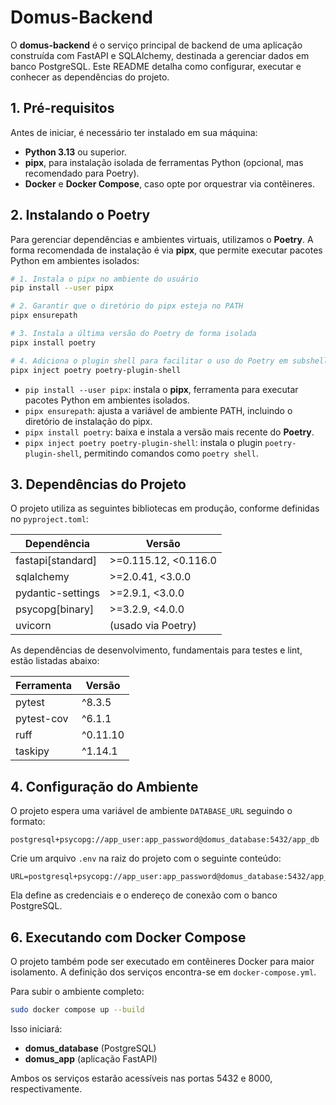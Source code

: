 # Domus-Backend

O **domus-backend** é o serviço principal de backend de uma aplicação construída com FastAPI e SQLAlchemy, destinada a gerenciar dados em banco PostgreSQL. Este README detalha como configurar, executar e conhecer as dependências do projeto.

## 1. Pré-requisitos

Antes de iniciar, é necessário ter instalado em sua máquina:

* **Python 3.13** ou superior.
* **pipx**, para instalação isolada de ferramentas Python (opcional, mas recomendado para Poetry).
* **Docker** e **Docker Compose**, caso opte por orquestrar via contêineres.

## 2. Instalando o Poetry

Para gerenciar dependências e ambientes virtuais, utilizamos o **Poetry**. A forma recomendada de instalação é via **pipx**, que permite executar pacotes Python em ambientes isolados:

```bash
# 1. Instala o pipx no ambiente do usuário
pip install --user pipx

# 2. Garantir que o diretório do pipx esteja no PATH
pipx ensurepath

# 3. Instala a última versão do Poetry de forma isolada
pipx install poetry

# 4. Adiciona o plugin shell para facilitar o uso do Poetry em subshells
pipx inject poetry poetry-plugin-shell
```

* `pip install --user pipx`: instala o **pipx**, ferramenta para executar pacotes Python em ambientes isolados.
* `pipx ensurepath`: ajusta a variável de ambiente PATH, incluindo o diretório de instalação do pipx.
* `pipx install poetry`: baixa e instala a versão mais recente do **Poetry**.
* `pipx inject poetry poetry-plugin-shell`: instala o plugin `poetry-plugin-shell`, permitindo comandos como `poetry shell`.

## 3. Dependências do Projeto

O projeto utiliza as seguintes bibliotecas em produção, conforme definidas no `pyproject.toml`:

| Dependência        | Versão               |
| ------------------ | -------------------- |
| fastapi\[standard] | >=0.115.12, <0.116.0 |
| sqlalchemy         | >=2.0.41, <3.0.0     |
| pydantic-settings  | >=2.9.1, <3.0.0      |
| psycopg\[binary]   | >=3.2.9, <4.0.0      |
| uvicorn            | (usado via Poetry)   |

As dependências de desenvolvimento, fundamentais para testes e lint, estão listadas abaixo:

| Ferramenta | Versão   |
| ---------- | -------- |
| pytest     | ^8.3.5   |
| pytest-cov | ^6.1.1   |
| ruff       | ^0.11.10 |
| taskipy    | ^1.14.1  |

## 4. Configuração do Ambiente

O projeto espera uma variável de ambiente `DATABASE_URL` seguindo o formato:

```
postgresql+psycopg://app_user:app_password@domus_database:5432/app_db
```
Crie um arquivo `.env` na raiz do projeto com o seguinte conteúdo:
```dotenv
URL=postgresql+psycopg://app_user:app_password@domus_database:5432/app_db
```

Ela define as credenciais e o endereço de conexão com o banco PostgreSQL.

## 6. Executando com Docker Compose

O projeto também pode ser executado em contêineres Docker para maior isolamento. A definição dos serviços encontra-se em `docker-compose.yml`.

Para subir o ambiente completo:

```bash
sudo docker compose up --build
```

Isso iniciará:

* **domus\_database** (PostgreSQL)
* **domus\_app** (aplicação FastAPI)

Ambos os serviços estarão acessíveis nas portas 5432 e 8000, respectivamente.
